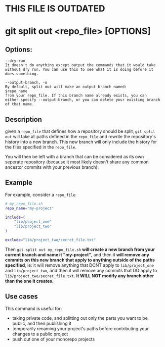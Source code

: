 # THIS FILE IS OUTDATED

# git split out <repo_file> [OPTIONS]

## Options:

```
--dry-run
It doesn't do anything except output the commands that it would take without dry run. You can use this to see what it is doing before it does something.

--output-branch, -o
By default, split out will make an output branch named:
$repo_name
from your repo_file. If this branch name already exists, you can either specify --output-branch, or you can delete your existing branch of that name.
```

## Description

given a `repo_file` that defines how a repository should be split, `git split out` will take all paths defined in the `repo_file` and rewrite the repository's history into a new branch. This new branch will only include the history for the files specified in the `repo_file`.

You will then be left with a branch that can be considered as its own seperate repository (because it most likely doesn't share any common ancestor commits with your previous branch).


## Example

For example, consider a `repo_file`:

```sh
# my_repo_file.sh
repo_name="my-project"

include=(
    "lib/project_one"
    "lib/project_two"
)

exclude="lib/project_two/secret_file.txt"
```

Then `git split out my_repo_file.sh` **will create a new branch from your current branch and name it "my-project"**, and then it **will remove any commits on this new branch that apply to anything outside of the paths specified**, ie: it will remove anything that DONT apply to `lib/project_one` and `lib/project_two`, and then it will remove any commits that DO apply to `lib/project_two/secret_file.txt`. **It WILL NOT modify any branch other than the one it creates.**

## Use cases

This command is useful for:

- taking private code, and splitting out only the parts you want to be public, and then publishing it
- temporarily renaming your project's paths before contributing your changes to a public project
- push out one of your monorepo projects

